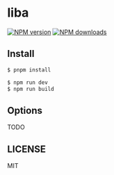 # liba

[![NPM version](https://img.shields.io/npm/v/liba.svg?style=flat)](https://npmjs.org/package/liba)
[![NPM downloads](http://img.shields.io/npm/dm/liba.svg?style=flat)](https://npmjs.org/package/liba)

## Install

```bash
$ pnpm install
```

```bash
$ npm run dev
$ npm run build
```

## Options

TODO

## LICENSE

MIT
